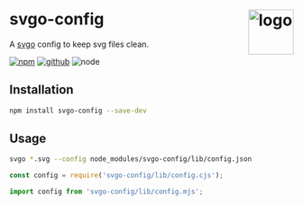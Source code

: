 # svgo-config <img src="https://cdn.jsdelivr.net/gh/svg/svgo/logo/isotype.svg" alt="logo" height="80" align="right">

A [svgo] config to keep svg files clean.

[![npm][npm-badge]][npm-url]
[![github][github-badge]][github-url]
![node][node-badge]

[svgo]: https://github.com/svg/svgo
[npm-url]: https://www.npmjs.com/package/svgo-config
[npm-badge]: https://img.shields.io/npm/v/svgo-config.svg?style=flat-square&logo=npm
[github-url]: https://github.com/best-shot/svgo-config
[github-badge]: https://img.shields.io/npm/l/svgo-config.svg?style=flat-square&colorB=blue&logo=github
[node-badge]: https://img.shields.io/node/v/svgo-config.svg?style=flat-square&colorB=green&logo=node.js

## Installation

```bash
npm install svgo-config --save-dev
```

## Usage

```bash
svgo *.svg --config node_modules/svgo-config/lib/config.json
```

```cjs
const config = require('svgo-config/lib/config.cjs');
```

```mjs
import config from 'svgo-config/lib/config.mjs';
```
